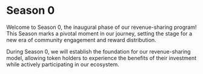 # Season 0

Welcome to Season 0, the inaugural phase of our revenue-sharing program! This Season marks a pivotal moment in our journey, setting the stage for a new era of community engagement and reward distribution.

During Season 0, we will establish the foundation for our revenue-sharing model, allowing token holders to experience the benefits of their investment while actively participating in our ecosystem.

